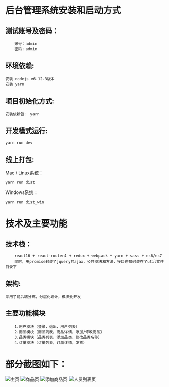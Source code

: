 # 后台管理系统安装和启动方式

## 测试账号及密码：
```
    账号：admin
    密码：admin
```

## 环境依赖:
```
安装 nodejs v6.12.3版本
安装 yarn
```
## 项目初始化方式:
```
安装依赖包： yarn
```
## 开发模式运行:
```
yarn run dev
```
## 线上打包:
Mac / Linux系统：
```
yarn run dist
```
Windows系统：
```
yarn run dist_win
```
# 技术及主要功能
## 技术栈：
```
    react16 + react-router4 + redux + webpack + yarn + sass + es6/es7
    同时，用promise封装了jquery的ajax，公共模块和方法，接口也都封装在了util文件目录下
```
## 架构:
    采用了前后端分离，分层化设计，模块化开发
## 主要功能模块
```
    1.用户模块（登录，退出，用户列表）
    2.商品模块（商品列表，商品详情，添加/修改商品）
    3.品类模块（品类列表，添加品类，修改品类名称）
    4.订单模块（订单列表，订单详情，发货）
```

# 部分截图如下：

![主页](https://raw.githubusercontent.com/dj49846917/react-system/master/static/goods.png)
![商品页](https://raw.githubusercontent.com/dj49846917/react-system/master/static/goods.png)
![添加商品页](https://raw.githubusercontent.com/dj49846917/react-system/master/static/addGoods.png)
![人员列表页](https://raw.githubusercontent.com/dj49846917/react-system/master/static/personList.png)


